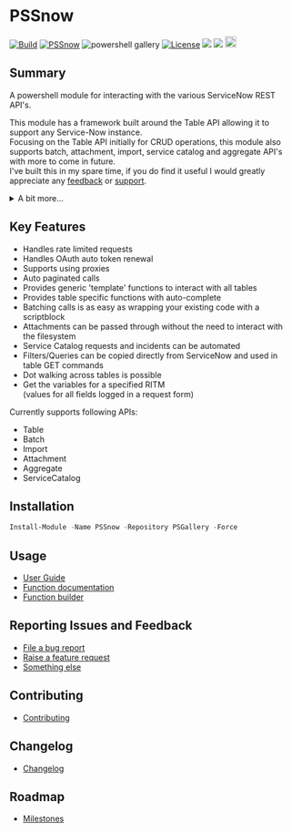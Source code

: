 # PSSnow
[![Build](https://ci.appveyor.com/api/projects/status/60udsra4fombbq7g/branch/main?svg=true)](https://ci.appveyor.com/project/insomniacc/pssnow/branch/main)
[![PSSnow](https://img.shields.io/powershellgallery/v/PSSnow.svg?style=flat-square&label=Powershell%20Gallery)](https://www.powershellgallery.com/packages/PSSnow/)
![powershell gallery](https://img.shields.io/powershellgallery/dt/PSSnow)
[![License](https://img.shields.io/badge/license-GPL&ndash;3.0-blue.svg)](https://github.com/insomniacc/PSSnow/blob/main/LICENSE) 
<img src="https://img.shields.io/badge/supports ps-5.1-blue.svg"></img>
<img src="https://img.shields.io/badge/supports ps-core-blue.svg"></img>
<a href="https://www.buymeacoffee.com/insomniacc"><img src="https://www.buymeacoffee.com/assets/img/custom_images/orange_img.png" height="20px"></a>

## Summary
A powershell module for interacting with the various ServiceNow REST API's.  

This module has a framework built around the Table API allowing it to support any Service-Now instance.  
Focusing on the Table API initially for CRUD operations, this module also supports batch, attachment, import, service catalog and aggregate API's with more to come in future.  
I've built this in my spare time, if you do find it useful I would greatly appreciate any [feedback](https://github.com/insomniacc/PSSnow/issues/new/choose) or [support](https://www.buymeacoffee.com/insomniacc).

<details>
<summary>A bit more...</summary>
This is the first public module I've released so please go easy 😀.<br>
As always, ensure you understand any scripts before you run them and make sure to do your own testing. <br>
If you do find any bugs, it's still early days, so please help me improve and log an issue.  <br>
<br>
I've worked for a few large orgs with vastly different implementations of Service-Now, some more out of the box, others heavily modified. Finding a suitable 'one size fits all' module was quite hard and I ended up building from scratch or improving existing modules in each case. Either way it was very time consuming. Some of the gallery modules out there I found either 1. very lacking in functionality or 2. locked behind a paywall. This repo is hopefully my solution to fill the gap.
</details>

## Key Features

- Handles rate limited requests
- Handles OAuth auto token renewal
- Supports using proxies
- Auto paginated calls
- Provides generic 'template' functions to interact with all tables
- Provides table specific functions with auto-complete
- Batching calls is as easy as wrapping your existing code with a scriptblock
- Attachments can be passed through without the need to interact with the filesystem
- Service Catalog requests and incidents can be automated
- Filters/Queries can be copied directly from ServiceNow and used in table GET commands
- Dot walking across tables is possible
- Get the variables for a specified RITM  
(values for all fields logged in a request form)

Currently supports following APIs:
 - Table
 - Batch
 - Import
 - Attachment
 - Aggregate
 - ServiceCatalog

## Installation
```powershell
Install-Module -Name PSSnow -Repository PSGallery -Force
```
## Usage
- [User Guide](docs/UserGuide.MD)
- [Function documentation](docs/functions)
- [Function builder](docs/functionBuilder.MD)

## Reporting Issues and Feedback
- [File a bug report](https://github.com/insomniacc/PSSnow/issues/new?assignees=&labels=bug&template=bug_report.md)
- [Raise a feature request](https://github.com/insomniacc/PSSnow/issues/new?assignees=&labels=enhancement&template=feature_request.md)
- [Something else](https://github.com/insomniacc/PSSnow/issues/new/choose)

## Contributing
- [Contributing](/CONTRIBUTING.md)

## Changelog
- [Changelog](/CHANGELOG.md)

## Roadmap
- [Milestones](https://github.com/insomniacc/PSSnow/milestones)